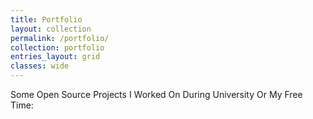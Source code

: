 ```yaml
---
title: Portfolio
layout: collection
permalink: /portfolio/
collection: portfolio
entries_layout: grid
classes: wide
---
```


Some Open Source Projects I Worked On During University Or My Free Time:
